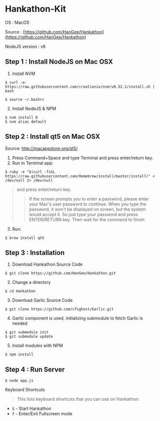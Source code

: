 # Hankathon-Kit
OS : MacOS

Source : [https://github.com/HanGee/Hankathon](https://github.com/HanGee/Hankathon)

NodeJS version : v6
## Step 1 : Install NodeJS on Mac OSX
1. Install NVM
```shell
$ curl -o- https://raw.githubusercontent.com/creationix/nvm/v0.32.1/install.sh | bash

$ source ~/.bashrc
```
2. Install NodeJS & NPM
```shell
$ nvm install 6
$ nvm alias default
```

## Step 2 : Install qt5 on Mac OSX
Source: http://macappstore.org/qt5/
1. Press Command+Space and type Terminal and press enter/return key.
2. Run in Terminal app:
```shell
$ ruby -e "$(curl -fsSL https://raw.githubusercontent.com/Homebrew/install/master/install)" < /dev/null 2> /dev/null
```
> and press enter/return key.
>> If the screen prompts you to enter a password, please enter your Mac's user password to continue. When you type the password, it won't be displayed on screen, but the system would accept it. So just type your password and press ENTER/RETURN key. Then wait for the command to finish.
3.	Run:
```shell
$ brew install qt5
```
## Step 3 : Installation
1. Download Hankathon Source Code
```shell
$ git clone https://github.com/HanGee/Hankathon.git
```
2. Change a directory
```shell
$ cd Hankathon
```
3. Download Garlic Source Code
```shell
$ git clone https://github.com/cfsghost/Garlic.git
```
4. Garlic component is used, initializing submodule to fetch Garlic is needed
```shell
$ git submodule init
$ git submodule update
```
5. Install modules with NPM
```shell
$ npm install
```

## Step 4 : Run Server
```shell
$ node app.js
```

Keyboard Shortcuts

> This lists keyboard shortcuts that you can use on Hankathon:
* `G` - Start Hankathon
* `F` - Enter/Exit Fullscreen mode
